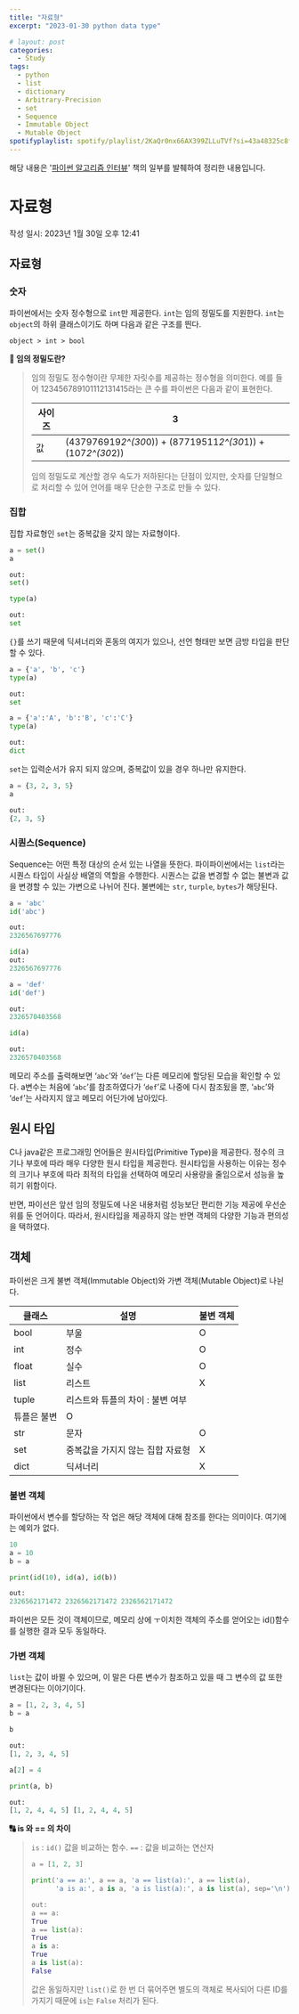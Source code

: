 ```yaml
---
title: "자료형"
excerpt: "2023-01-30 python data type"

# layout: post
categories:
  - Study
tags:
  - python
  - list
  - dictionary
  - Arbitrary-Precision
  - set
  - Sequence
  - Immutable Object
  - Mutable Object
spotifyplaylist: spotify/playlist/2KaQr0nx66AX399ZLLuTVf?si=43a48325c8fc4b16
---
```

해당 내용은 '[파이썬 알고리즘 인터뷰](https://product.kyobobook.co.kr/detail/S000001932748)' 책의 일부를 발췌하여 정리한 내용입니다.

# 자료형

작성 일시: 2023년 1월 30일 오후 12:41

## 자료형

### 숫자

파이썬에서는 숫자 정수형으로 `int`만 제공한다. `int`는 임의 정밀도를 지원한다. `int`는 `object`의 하위 클래스이기도 하며 다음과 같은 구조를 띈다.

```
object > int > bool
```

**🤔 임의 정밀도란?**

> 임의 정밀도 정수형이란 무제한 자릿수를 제공하는 정수형을 의미한다. 예를 들어 123456789101112131415라는 큰 수를 파이썬은 다음과 같이 표현한다.
> 
> 
> 
> | 사이즈 | 3 |
> | --- | --- |
> | 값 | (437976919*2^(30*0)) + (87719511*2^(30*1)) + (107*2^(30*2)) |
> 
> 임의 정밀도로 계산할 경우 속도가 저하된다는 단점이 있지만, 숫자를 단일형으로 처리할 수 있어 언어를 매우 단순한 구조로 만들 수 있다.
> 

### 집합

집합 자료형인 `set`는 중복값을 갖지 않는 자료형이다.

```python
a = set()
a

out:
set()

type(a)

out:
set

```

`{}`를 쓰기 때문에 딕셔너리와 혼동의 여지가 있으나, 선언 형태만 보면 금방 타입을 판단 할 수 있다.

```python
a = {'a', 'b', 'c'}
type(a)

out:
set

a = {'a':'A', 'b':'B', 'c':'C'}
type(a)

out:
dict
```

`set`는 입력순서가 유지 되지 않으며, 중복값이 있을 경우 하나만 유지한다.

```python
a = {3, 2, 3, 5}
a

out:
{2, 3, 5}
```

### 시퀀스(Sequence)

Sequence는 어떤 특정 대상의 순서 있는 나열을 뜻한다. 파이파이썬에서는 `list`라는 시퀀스 타입이 사실상 배열의 역할을 수행한다. 시퀀스는 값을 변경할 수 없는 불변과 값을 변경할 수 있는 가변으로 나뉘어 진다. 불변에는 `str`, `turple`, `bytes`가 해당된다.

```python
a = 'abc'
id('abc')

out:
2326567697776

id(a)
out:
2326567697776

a = 'def'
id('def')

out:
2326570403568

id(a)

out:
2326570403568
```

메모리 주소를 출력해보면 ‘`abc`’와 ‘`def`’는 다른 메모리에 할당된 모습을 확인할 수 있다. a변수는 처음에 ‘`abc`’를 참조하였다가 ‘`def`’로 나중에 다시 참조됬을 뿐, ‘`abc`’와 ‘`def`’는 사라지지 않고 메모리 어딘가에 남아있다.

## 원시 타입

C나 java같은 프로그래밍 언어들은 원시타입(Primitive Type)을 제공한다. 정수의 크기나 부호에 따라 매우 다양한 원시 타입을 제공한다. 원시타입을 사용하는 이유는 정수의 크기나 부호에 따라 최적의 타입을 선택하여 메모리 사용량을 줄임으로서 성능을 높히기 위함이다.

반면, 파이선은 앞선 임의 정밀도에 나온 내용처럼 성능보단 편리한 기능 제공에 우선순위를 둔 언어이다. 따라서, 원시타입을 제공하지 않는 반면 객체의 다양한 기능과 편의성을 택하였다.

## 객체

파이썬은 크게 불변 객체(Immutable Object)와 가변 객체(Mutable Object)로 나뉜다.

| 클래스 | 설명 | 불변 객체 |
| --- | --- | --- |
| bool | 부울 | O |
| int | 정수 | O |
| float | 실수 | O |
| list | 리스트 | X |
| tuple | 리스트와 튜플의 차이 : 불변 여부
튜플은 불변 | O |
| str | 문자 | O |
| set | 중복값을 가지지 않는 집합 자료형 | X |
| dict | 딕셔너리 | X |

### 불변 객체

파이썬에서 변수를 할당하는 작 업은 해당 객체에 대해 참조를 한다는 의미이다. 여기에는 예외가 없다.

```python
10
a = 10
b = a

print(id(10), id(a), id(b))

out:
2326562171472 2326562171472 2326562171472
```

파이썬은 모든 것이 객체이므로, 메모리 상에 ㅜ이치한 객체의 주소를 얻어오는 id()함수를 실행한 결과 모두 동일하다.

### 가변 객체

`list`는 값이 바뀔 수 있으며, 이 말은 다른 변수가 참조하고 있을 때 그 변수의 값 또한 변경된다는 이야기이다.

```python
a = [1, 2, 3, 4, 5]
b = a

b

out:
[1, 2, 3, 4, 5]

a[2] = 4

print(a, b)

out:
[1, 2, 4, 4, 5] [1, 2, 4, 4, 5]
```

**🔠 is 와 == 의 차이**

> `is` : `id()` 값을 비교하는 함수.
`==` : 값을 비교하는 연산자
> 
> 
> ```python
> a = [1, 2, 3]
> 
> print('a == a:', a == a, 'a == list(a):', a == list(a), 
>       'a is a:', a is a, 'a is list(a):', a is list(a), sep='\n')
> 
> out:
> a == a:
> True
> a == list(a):
> True
> a is a:
> True
> a is list(a):
> False
> ```
> 
> 값은 동일하지만 `list()`로 한 번 더 묶어주면 별도의 객체로 복사되어 다른 ID를 가지기 때문에 `is`는 `False` 처리가 된다.
>